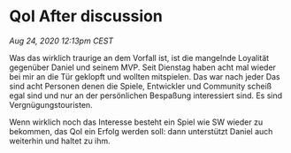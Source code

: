 # QoI After discussion

_Aug 24, 2020 12:13pm CEST_

Was das wirklich traurige an dem Vorfall ist, ist die mangelnde Loyalität gegenüber Daniel und seinem MVP. Seit Dienstag haben acht mal wieder bei mir an die Tür geklopft und wollten mitspielen. Das war nach jeder
Das sind acht Personen denen die Spiele, Entwickler und Community scheiß egal sind und nur an der persönlichen Bespaßung interessiert sind. Es sind Vergnügungstouristen.

Wenn wirklich noch das Interesse besteht ein Spiel wie SW wieder zu bekommen, das QoI ein Erfolg werden soll: dann unterstützt Daniel auch weiterhin und haltet zu ihm.
